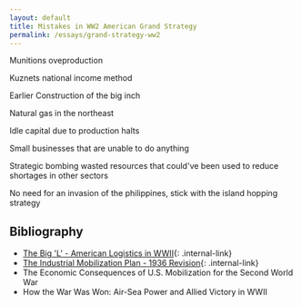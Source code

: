```yaml
---
layout: default
title: Mistakes in WW2 American Grand Strategy
permalink: /essays/grand-strategy-ww2
---
```


Munitions oveproduction

Kuznets national income method

Earlier Construction of the big inch

Natural gas in the northeast

Idle capital due to production halts

Small businesses that are unable to do anything

Strategic bombing wasted resources that could've been used to reduce shortages in other sectors

No need for an invasion of the philippines, stick with the island hopping strategy

## Bibliography

- [The Big 'L' - American Logistics in WWII](/documents/big-l){: .internal-link}
- [The Industrial Mobilization Plan - 1936 Revision](/documents/imb-1936){: .internal-link}
- The Economic Consequences of U.S. Mobilization for the Second World War
- How the War Was Won: Air-Sea Power and Allied Victory in WWII
